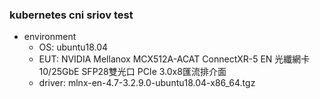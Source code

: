 ### kubernetes cni sriov test  
- environment  
    + OS: ubuntu18.04  
    + EUT: NVIDIA Mellanox MCX512A-ACAT ConnectXR-5 EN 光纖網卡 10/25GbE SFP28雙光口 PCIe 3.0x8匯流排介面 
    + driver: mlnx-en-4.7-3.2.9.0-ubuntu18.04-x86_64.tgz  

